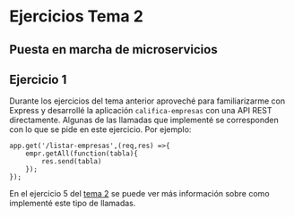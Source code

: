 # Ejercicios Tema 2
## Puesta en marcha de microservicios

## Ejercicio 1
Durante los ejercicios del tema anterior aproveché para familiarizarme con Express y desarrollé la aplicación `califica-empresas` con una API REST directamente. Algunas de las llamadas que implementé se corresponden con lo que se pide en este ejercicio. Por ejemplo:

```
app.get('/listar-empresas',(req,res) =>{
    empr.getAll(function(tabla){
        res.send(tabla)
    });
});

```

En el ejercicio 5 del [tema 2](https://github.com/victorperalta93/IV-Ejercicios/blob/master/tema2.md) se puede ver más información sobre como implementé este tipo de llamadas.